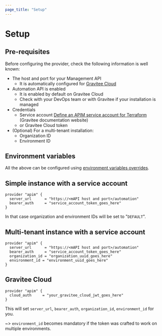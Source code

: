 ```yaml
---
page_title: "Setup"
---
```


# Setup

## Pre-requisites
Before configuring the provider, check the following information is well known:

* The host and port for your Management API 
  * It is automatically configured for [Gravitee Cloud](#gravitee-cloud)
* Automation API is enabled
  * It is enabled by default on Gravitee Cloud
  * Check with your DevOps team or with Gravitee if your installation is managed 
* Credentials
    * Service account [Define an APIM service account for Terraform](https://documentation.gravitee.io/apim/terraform/define-an-apim-service-account-for-terraform) (Gravitee documentation website)
    * or Gravitee Cloud token
* (Optional) For a multi-tenant installation:
    * Organization ID
    * Environment ID

## Environment variables

All the above can be configured using [environment variables overrides](../envvar).

## Simple instance with a service account

```hcl
provider "apim" {
  server_url      = "https://<mAPI host and port>/automation"
  bearer_auth     = "service_account_token_goes_here"
}
```

In that case organization and environment IDs will be set to "`DEFAULT`".

## Multi-tenant instance with a service account

```hcl
provider "apim" {
  server_url      = "https://<mAPI host and port>/automation"
  bearer_auth     = "service_account_token_goes_here"
  organization_id = "organization_uuid_goes_here"
  environment_id = "environment_uuid_goes_here"
}
```

## Gravitee Cloud

```hcl
provider "apim" {
  cloud_auth     = "your_gravitee_cloud_jwt_goes_here"
}
```

This will set `server_url`, `bearer_auth`, `organization_id`, `environment_id` for you.

~> `environment_id` becomes mandatory if the token was crafted to work on multiple environments.